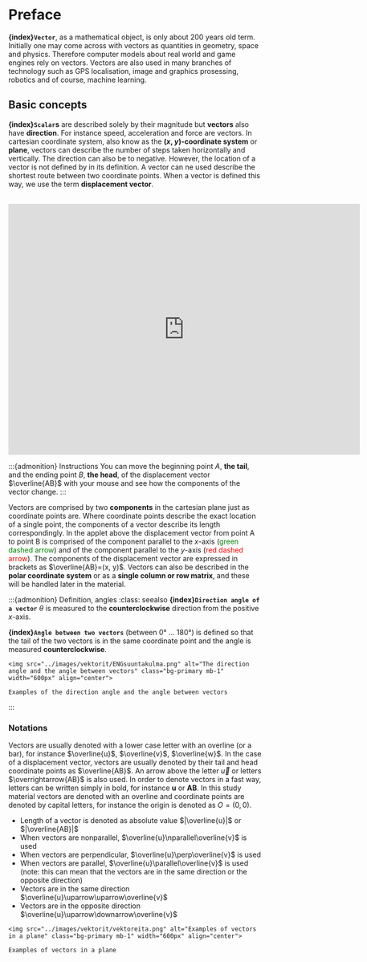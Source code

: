 # Preface
**{index}`Vector`**, as a mathematical object, is only about 200 years old term. Initially one may come across with vectors as quantities in geometry, space and physics. Therefore computer models about real world and game engines rely on vectors. Vectors are also used in many branches of technology such as GPS localisation, image and graphics prosessing, robotics and of course, machine learning.

## Basic concepts

**{index}`Scalar`s** are described solely by their magnitude but **vectors** also have **direction**. For instance speed, acceleration and force are vectors. In cartesian coordinate system, also know as the **(*x*, *y*)-coordinate system** or **plane**, vectors can describe the number of steps taken horizontally and vertically. The direction can also be to negative.
However, the location of a vector is not defined by in its definition. A vector can ne used describe the shortest route between two coordinate points. When a vector is defined this way, we use the term **displacement vector**.
<br>
<br>
<iframe scrolling="no" title="ENG - Siirtymävektori" src="https://www.geogebra.org/material/iframe/id/wnmjpae3/width/700/height/500/border/888888/sfsb/true/smb/false/stb/false/stbh/false/ai/false/asb/false/sri/false/rc/false/ld/false/sdz/false/ctl/false" width="700px" height="500px" style="border:0px;"> </iframe>

:::{admonition} Instructions
You can move the beginning point *A*, **the tail**, and the ending point *B*, **the head**, of the displacement vector $\overline{AB}$ with your mouse and see how the components of the vector change.
:::
<br>

Vectors are comprised by two **components** in the cartesian plane just as coordinate points are. Where coordinate points describe the exact location of a single point, the components of a vector describe its length correspondingly. In the applet above the displacement vector from point A to point B is comprised of the component parallel to the *x*-axis (<font color="green">green dashed arrow</font>) and of the component parallel to the *y*-axis (<font color="red">red dashed arrow</font>). The components of the displacement vector are expressed in brackets as $\overline{AB}=(x, y)$. Vectors can also be described in the **polar coordinate system** or as a **single column or row matrix**, and these will be handled later in the material.


:::{admonition} Definition, angles
:class: seealso
**{index}`Direction angle of a vector`** $\theta$ is measured to the **counterclockwise** direction from the positive *x*-axis.

**{index}`Angle between two vectors`** (between 0° … 180°) is defined so that the tail of the two vectors is in the same coordinate point and the angle is measured **counterclockwise**.
```{figure-md} vector_angles
<img src="../images/vektorit/ENGsuuntakulma.png" alt="The direction angle and the angle between vectors" class="bg-primary mb-1" width="600px" align="center">

Examples of the direction angle and the angle between vectors
```

:::

### Notations

Vectors are usually denoted with a lower case letter with an overline (or a bar), for instance $\overline{u}$, $\overline{v}$, $\overline{w}$. In the case of a displacement vector, vectors are usually denoted by their tail and head coordinate points as $\overline{AB}$. An arrow above the letter $\vec{u}$ or letters $\overrightarrow{AB}$ is also used. In order to denote vectors in a fast way, letters can be written simply in bold, for instance **u** or **AB**. In this study material vectors are denoted with an overline and coordinate points are denoted by capital letters, for instance the origin is denoted as $O = (0, 0)$.
- Length of a vector is denoted as absolute value $|\overline{u}|$ or $|\overline{AB}|$
- When vectors are nonparallel, $\overline{u}\nparallel\overline{v}$ is used
- When vectors are perpendicular, $\overline{u}\perp\overline{v}$ is used
- When vectors are parallel, $\overline{u}\parallel\overline{v}$ is used (note: this can mean that the vectors are in the same direction or the opposite direction)
- Vectors are in the same direction $\overline{u}\uparrow\uparrow\overline{v}$
- Vectors are in the opposite direction $\overline{u}\uparrow\downarrow\overline{v}$

```{figure-md} vectors_in_plane
<img src="../images/vektorit/vektoreita.png" alt="Examples of vectors in a plane" class="bg-primary mb-1" width="600px" align="center">

Examples of vectors in a plane
```